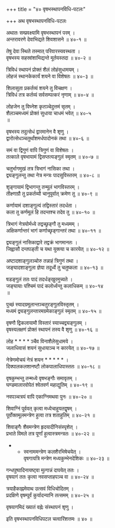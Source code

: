 +++
title = "४० वृषभस्थापनविधि-पटलः"

+++
अथ वृषभस्थापनविधि-पटलः  
  
अथातः सम्प्रवक्ष्यामि वृषभस्थापनं परम् ।  
अन्तरावरणे देवाभिद्यते शिवशासने ॥ ४०-१ ॥  
  
तेषु देवा स्थिते तस्मात् परिवारस्यवस्थता ।  
वृषभस्य सहस्रांशाभिद्यन्ते मूर्तयस्तदा ॥ ४०-२ ॥  
  
त्रिविधं स्थापनं प्रोक्तं शैलं लोहंसुधामयम् ।  
लोहजं स्थानकेकार्यं शयने वा विशेषतः ॥ ४०-३ ॥  
  
शिलासुता प्रकर्तव्यं शयने तु विचक्षण ।  
त्रिविधं तत्र कर्तव्यं सर्वसम्पत्करं नृणाम् ॥ ४०-४ ॥  
  
लोहजेन तु विघ्नेश कृतञ्चेदुत्तमं सृतम् ।  
शैलञ्चमध्यमं प्रोक्तं सुधाया चाधमं भवेत् ॥ ४०-५   
॥  
  
वृषभस्य तदुत्सेधं द्वारमानेन वै शृणु ।  
द्वारोत्सेधञ्चतुर्थांशमर्धपादोनकं तथा ॥ ४०-६ ॥  
  
समं वा द्विगुणं वापि त्रिगुणं वा विशेषतः ।  
तत्काले वृषभायामं द्विसप्तत्यङ्गुलं स्मृतम् ॥ ४०-७ ॥  
  
चतुर्भागमुखं तत्र त्रिभागं नासिका तथा ।  
द्व्यङ्गुलन्तु तथा नेत्र मन्त्रः पादसुविस्तरम् ॥ ४०-८ ॥  
  
शृङ्गायामं द्विभागन्तु तन्मूलं भागविस्तरम् ।  
तीक्ष्णाग्रौ तु प्रकर्तव्यौ चानुपूर्वात् क्रमेण तु ॥ ४०-९ ॥  
  
कर्णायामं दशाङ्गुल्यं तद्विस्तारं तदर्धता ।  
कला तु कर्णमूलं हि तदन्तश्च तदेव तु ॥ ४०-१० ॥  
  
त्रिभागं नेत्रयोर्मध्ये तद्वच्छ्रङ्गौ तु मध्यमम् ।  
अक्षिकर्णान्तरं भागं कर्णाच्छृङ्गान्तरं तथा ॥ ४०-११ ॥  
  
द्व्यङ्गुलं नासिकाद्वारे तद्वक्रं भागमानतः ।  
जिह्वासौ दन्तपङ्ती च यथा युक्त्या च कारयेत् ॥ ४०-१२ ॥  
  
अष्टादशाङ्गुलञ्चोरु तन्नाहं त्रिगुणं तथा ।  
जङ्घादशाङ्गुला ज्ञेया तदूर्ध्वे तु चतुष्कला ॥ ४०-१३ ॥  
  
षडङ्गुलं ततः पादं तदर्धङ्खुरमुच्यते ।  
जङ्घायाः पश्चिमं पादं कलोर्ध्वन्तु कलाधिकम् ॥ ४०-१४   
॥  
  
पुच्छं स्यादग्रमूलान्तञ्चतुरङ्गुलविस्तृतम् ।  
मध्यमं द्व्यङ्गुलन्तारमग्रमेकाङ्गुलं स्मृतम् ॥ ४०-१५ ॥  
  
वृषणौ द्विकलायामौ विस्तारं स्याच्चद्व्यङ्गुलम् ।  
वृषस्यलक्षणं प्रोक्तं स्थापनं तस्य वै शृणु ॥ ४०-१६ ॥  
  
लोह * * * * ञ्चैव विनाशैलेसुधामये ।  
जलाधिवासं शयनं सुधायाञ्च न कारयेत् ॥ ४०-१७ ॥  
  
नेत्रेणमोचयं नेत्रं शयन * * * * * ।  
दिक्पालकलशानष्टौ लोकपालाधिपास्ततः ॥ ४०-१८ ॥  
  
वृषकुम्भन्तु तन्मध्ये वृषभङ्गौः समावृतम् ।  
घण्डमालारवोपेतं श्वेतवर्ण महाद्युतिम् ॥ ४०-१९ ॥  
  
नवपञ्चत्रयं वापि एकाग्निमथवा पुनः ॥ ४०-२० ॥  
  
शिवाग्निं पूर्ववत् कृत्वा मध्येचाहूयतद्वृषम् ।  
पूर्वोक्तमूलमन्त्रेण हुत्वा तत्र शताहुतिम् ॥ ४०-२१ ॥  
  
शिवाङ्गैः शैवमन्त्रेण हृदयादीनिसंस्पृशेत् ।  
प्रभाते विमले तत्र पूर्णां हुत्वास्त्रमन्त्रतः ॥ ४०-२२ ॥  
  
* * स्वनाममन्त्रेण कलशैरभिषेचयेत् ।  
वृषगायत्रि मन्त्रेण मध्यकुम्भेनदेशिकः ॥ ४०-२३ ॥  
  
गन्धपुष्पादिनायष्ट्वा मुत्गान्नं दापयेत् ततः ।  
वृषयागं ततः कृत्वा नवसप्ताहपञ्च वा ॥ ४०-२४ ॥  
  
त्रयाहैकाह्नमेवाथ उत्सवं विधिचोदितम् ।  
प्रदक्षिणे वृषम्पूर्वं कुर्यादन्यानि तत्समम् ॥ ४०-२५ ॥  
  
वृषयागमिदं ख्यातं वह्नेः संस्थापनं शृणु ।  
  
इति वृषभस्थापनविधिपटल चत्वारिंशत्तमः ॥ ४० ॥  
  
  

